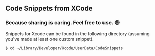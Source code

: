 ## Code Snippets from XCode

### Because sharing is caring. Feel free to use. :smile:

Snippets for Xcode can be found in the following directory (assuming you've made at least one custom snippet).

```bash
$ cd ~/Library/Developer/Xcode/UserData/CodeSnippets
```

